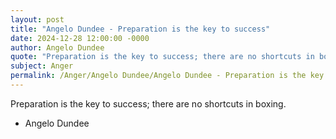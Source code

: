 ```yaml
---
layout: post
title: "Angelo Dundee - Preparation is the key to success"
date: 2024-12-28 12:00:00 -0000
author: Angelo Dundee
quote: "Preparation is the key to success; there are no shortcuts in boxing."
subject: Anger
permalink: /Anger/Angelo Dundee/Angelo Dundee - Preparation is the key to success
---
```


Preparation is the key to success; there are no shortcuts in boxing.

- Angelo Dundee
